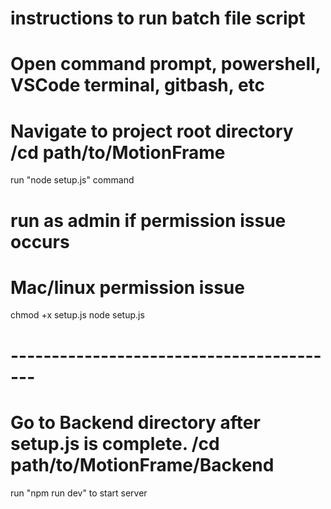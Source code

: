 # instructions to run batch file script

# Open command prompt, powershell, VSCode terminal, gitbash, etc
# Navigate to project root directory /cd path/to/MotionFrame

run "node setup.js" command

# run as admin if permission issue occurs

# Mac/linux permission issue

 chmod +x setup.js
 node setup.js
# ----------------------------------------- #

# Go to Backend directory after setup.js is complete. /cd path/to/MotionFrame/Backend 

 run "npm run dev" to start server




